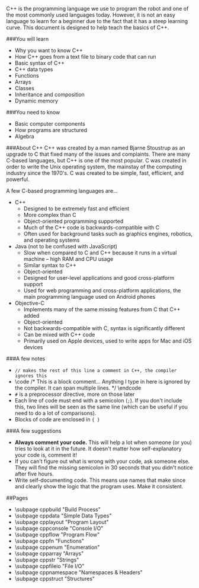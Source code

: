 C++ is the programming language we use to program the robot and one of the most commonly used languages today. However, it is not an easy language to learn for a beginner due to the fact that it has a steep learning curve. This document is designed to help teach the basics of C++.

###You will learn

- Why you want to know C++
- How C++ goes from a text file to binary code that can run
- Basic syntax of C++
- C++ data types
- Functions
- Arrays
- Classes
- Inheritance and composition
- Dynamic memory

###You need to know

- Basic computer components
- How programs are structured
- Algebra

###About C++
C++ was created by a man named Bjarne Stoustrup as an upgrade to C that fixed many of the issues and complaints. There are many C-based languages, but C++ is one of the most popular. C was created in order to write the Unix operating system, the mainstay of the computing industry since the 1970's. C was created to be simple, fast, efficient, and powerful.

A few C-based programming languages are...

- C++
    - Designed to be extremely fast and efficient
    - More complex than C
    - Object-oriented programming supported
    - Much of the C++ code is backwards-compatible with C
    - Often used for background tasks such as graphics engines, robotics, and operating systems
- Java (not to be confused with JavaScript)
    - Slow when compared to C and C++ because it runs in a virtual machine – high RAM and CPU usage
    - Similar syntax to C++
    - Object-oriented
    - Designed for user-level applications and good cross-platform support
    - Used for web programming and cross-platform applications, the main programming language used on Android phones
- Objective-C
    - Implements many of the same missing features from C that C++ added
    - Object-oriented
    - Not backwards-compatible with C, syntax is significantly different
    - Can be mixed with C++ code 
    - Primarily used on Apple devices, used to write apps for Mac and iOS devices

###A few notes

- `// makes the rest of this line a comment in C++, the compiler ignores this`
- \code
/*
This is a block comment... Anything I type in here is ignored by the compiler.
It can span multiple lines.
*/
\endcode
- `#` is a preprocessor directive, more on those later
- Each line of code must end with a semicolon (`;`).
If you don't include this, two lines will be seen as the same line (which can be useful if you need to do a lot of comparisons).
- Blocks of code are enclosed in `{ }`

###A few suggestions

- **Always comment your code.** This will help a lot when someone (or you) tries to look at it in the future. It doesn't matter how self-explanatory your code is, comment it!
- If you can't figure out what is wrong with your code, ask someone else. They will find the missing semicolon in 30 seconds that you didn't notice after five hours.
- Write self-documenting code. This means use names that make since and clearly show the logic that the program uses. Make it consistent.

##Pages

- \subpage cppbuild "Build Process"
- \subpage cppdata "Simple Data Types"
- \subpage cpplayout "Program Layout"
- \subpage cppconsole "Console I/O"
- \subpage cppflow "Program Flow"
- \subpage cppfn "Functions"
- \subpage cppenum "Enumeration"
- \subpage cpparray "Arrays"
- \subpage cppstr "Strings"
- \subpage cppfileio "File I/O"
- \subpage cppnamespace "Namespaces & Headers"
- \subpage cppstruct "Structures"

